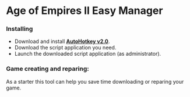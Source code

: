 # Age of Empires II Easy Manager

### Installing
* Download and install **[AutoHotkey v2.0](https://www.autohotkey.com/)**.
* Download the script application you need.
* Launch the downloaded script application (as administrator).

### Game creating and reparing:
As a starter this tool can help you save time downloading or reparing your game.